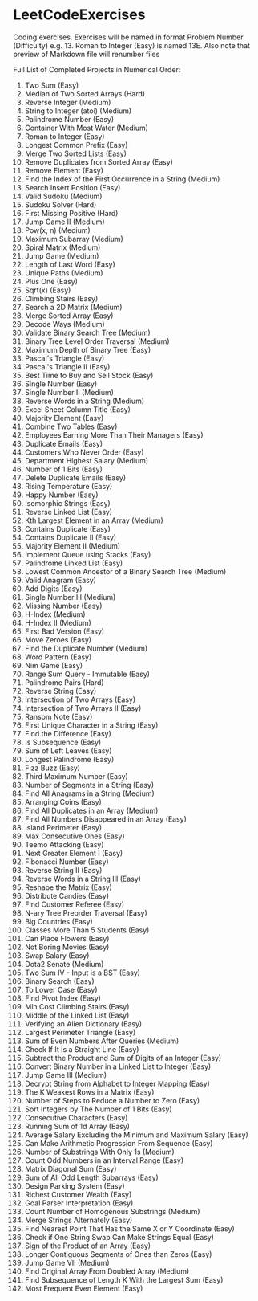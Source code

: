# LeetCodeExercises

Coding exercises. Exercises will be named in format Problem Number (Difficulty) e.g. 13. Roman to Integer (Easy) is named 13E. Also note that preview of Markdown file will renumber files

Full List of Completed Projects in Numerical Order:
1. Two Sum (Easy)
4. Median of Two Sorted Arrays (Hard)
7. Reverse Integer (Medium)
8. String to Integer (atoi) (Medium)
9. Palindrome Number (Easy)
11. Container With Most Water (Medium)
13. Roman to Integer (Easy)
14. Longest Common Prefix (Easy)
21. Merge Two Sorted Lists (Easy)
26. Remove Duplicates from Sorted Array (Easy)
27. Remove Element (Easy)
28. Find the Index of the First Occurrence in a String (Medium)
35. Search Insert Position (Easy)
36. Valid Sudoku (Medium)
37. Sudoku Solver (Hard)
41. First Missing Positive (Hard)
45. Jump Game II (Medium)
50. Pow(x, n) (Medium)
53. Maximum Subarray (Medium)
54. Spiral Matrix (Medium)
55. Jump Game (Medium)
58. Length of Last Word (Easy)
62. Unique Paths (Medium)
66. Plus One (Easy)
69. Sqrt(x) (Easy)
70. Climbing Stairs (Easy)
74. Search a 2D Matrix (Medium)
88. Merge Sorted Array (Easy)
91. Decode Ways (Medium)
98. Validate Binary Search Tree (Medium)
102. Binary Tree Level Order Traversal (Medium)
104. Maximum Depth of Binary Tree (Easy)
118. Pascal's Triangle (Easy)
119. Pascal's Triangle II (Easy)
121. Best Time to Buy and Sell Stock (Easy)
136. Single Number (Easy)
137. Single Number II (Medium)
151. Reverse Words in a String (Medium)
168. Excel Sheet Column Title (Easy)
169. Majority Element (Easy)
175. Combine Two Tables (Easy)
181. Employees Earning More Than Their Managers (Easy)
182. Duplicate Emails (Easy)
183. Customers Who Never Order (Easy)
184. Department Highest Salary (Medium)
191. Number of 1 Bits (Easy)
196. Delete Duplicate Emails (Easy)
197. Rising Temperature (Easy)
202. Happy Number (Easy)
205. Isomorphic Strings (Easy)
206. Reverse Linked List (Easy)
215. Kth Largest Element in an Array (Medium)
217. Contains Duplicate (Easy)
219. Contains Duplicate II (Easy)
229. Majority Element II (Medium)
232. Implement Queue using Stacks (Easy)
234. Palindrome Linked List (Easy)
235. Lowest Common Ancestor of a Binary Search Tree (Medium)
242. Valid Anagram (Easy)
258. Add Digits (Easy)
260. Single Number III (Medium)
268. Missing Number (Easy)
274. H-Index (Medium)
275. H-Index II (Medium)
278. First Bad Version (Easy)
283. Move Zeroes (Easy)
287. Find the Duplicate Number (Medium)
290. Word Pattern (Easy)
292. Nim Game (Easy)
303. Range Sum Query - Immutable (Easy)
336. Palindrome Pairs (Hard)
344. Reverse String (Easy)
349. Intersection of Two Arrays (Easy)
350. Intersection of Two Arrays II (Easy)
383. Ransom Note (Easy)
387. First Unique Character in a String (Easy)
389. Find the Difference (Easy)
392. Is Subsequence (Easy)
404. Sum of Left Leaves (Easy)
409. Longest Palindrome (Easy)
412. Fizz Buzz (Easy)
414. Third Maximum Number (Easy)
434. Number of Segments in a String (Easy)
438. Find All Anagrams in a String (Medium)
441. Arranging Coins (Easy)
442. Find All Duplicates in an Array (Medium)
448. Find All Numbers Disappeared in an Array (Easy)
463. Island Perimeter (Easy)
485. Max Consecutive Ones (Easy)
495. Teemo Attacking (Easy)
496. Next Greater Element I (Easy)
509. Fibonacci Number (Easy)
541. Reverse String II (Easy)
557. Reverse Words in a String III (Easy)
566. Reshape the Matrix (Easy)
575. Distribute Candies (Easy)
584. Find Customer Referee (Easy)
589. N-ary Tree Preorder Traversal (Easy)
595. Big Countries (Easy)
596. Classes More Than 5 Students (Easy)
605. Can Place Flowers (Easy)
620. Not Boring Movies (Easy)
627. Swap Salary (Easy)
649. Dota2 Senate (Medium)
653. Two Sum IV - Input is a BST (Easy)
704. Binary Search (Easy)
709. To Lower Case (Easy)
724. Find Pivot Index (Easy)
746. Min Cost Climbing Stairs (Easy)
876. Middle of the Linked List (Easy)
953. Verifying an Alien Dictionary (Easy)
976. Largest Perimeter Triangle (Easy)
985. Sum of Even Numbers After Queries (Medium)
1232. Check If It Is a Straight Line (Easy)
1281. Subtract the Product and Sum of Digits of an Integer (Easy)
1290. Convert Binary Number in a Linked List to Integer (Easy)
1306. Jump Game III (Medium)
1309. Decrypt String from Alphabet to Integer Mapping (Easy)
1337. The K Weakest Rows in a Matrix (Easy)
1342. Number of Steps to Reduce a Number to Zero (Easy)
1356. Sort Integers by The Number of 1 Bits (Easy)
1446. Consecutive Characters (Easy)
1480. Running Sum of 1d Array (Easy)
1491. Average Salary Excluding the Minimum and Maximum Salary (Easy)
1502. Can Make Arithmetic Progression From Sequence (Easy)
1513. Number of Substrings With Only 1s (Medium)
1523. Count Odd Numbers in an Interval Range (Easy)
1572. Matrix Diagonal Sum (Easy)
1588. Sum of All Odd Length Subarrays (Easy)
1603. Design Parking System (Easy)
1672. Richest Customer Wealth (Easy)
1678. Goal Parser Interpretation (Easy)
1759. Count Number of Homogenous Substrings (Medium)
1768. Merge Strings Alternately (Easy)
1779. Find Nearest Point That Has the Same X or Y Coordinate (Easy)
1790. Check if One String Swap Can Make Strings Equal (Easy)
1822. Sign of the Product of an Array (Easy)
1869. Longer Contiguous Segments of Ones than Zeros (Easy)
1871. Jump Game VII (Medium)
2007. Find Original Array From Doubled Array (Medium)
2099. Find Subsequence of Length K With the Largest Sum (Easy)
2404. Most Frequent Even Element (Easy)